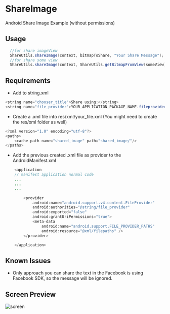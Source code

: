 # ShareImage
Android Share Image Example (without permissions)

## Usage
```java
  //for share imageView
  ShareUtils.shareImage(context, bitmapToShare, "Your Share Message");
  //for share some view
  ShareUtils.shareImage(context, ShareUtils.getBitmapFromView(someView), "Share View Demo Message");
```

## Requirements
  
  - Add to string.xml
```java
<string name="chooser_title">Share using:</string>
<string name="file_provider">YOUR_APPLICATION_PACKAGE_NAME.fileprovider</string>
```
    
  - Create a .xml file into res/xml/your_file.xml (You might need to create the res/xml folder as well)
```java
<?xml version="1.0" encoding="utf-8"?>
<paths>
    <cache-path name="shared_image" path="shared_image/"/>
</paths>
```

  - Add the previous created .xml file as provider to the AndroidManifest.xml
```java
    <application
    // manifest application normal code
    ...
    ...
    ...

        <provider
            android:name="android.support.v4.content.FileProvider"
            android:authorities="@string/file_provider"
            android:exported="false"
            android:grantUriPermissions="true">
            <meta-data
                android:name="android.support.FILE_PROVIDER_PATHS"
                android:resource="@xml/filepaths" />
        </provider>

    </application>
```

## Known Issues
  - Only approach you can share the text in the Facebook is using Facebook SDK, so the message will be ignored.
  
## Screen Preview
![screen](https://github.com/mirshahbazi/ShareImage/tree/master/image/device-2019-06-11-162354.png)

